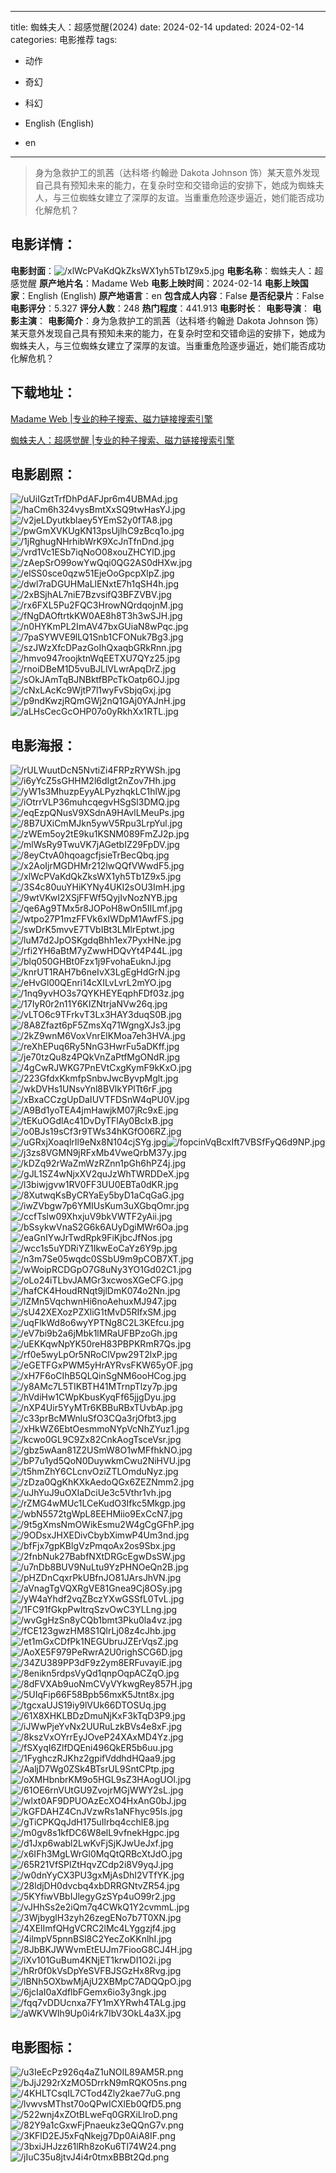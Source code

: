 
---
title: 蜘蛛夫人：超感觉醒(2024)
date: 2024-02-14
updated: 2024-02-14
categories: 电影推荐
tags:
- 动作
- 奇幻
- 科幻

- English (English)
- en
---


> 身为急救护工的凯茜（达科塔·约翰逊 Dakota Johnson 饰）某天意外发现自己具有预知未来的能力，在复杂时空和交错命运的安排下，她成为蜘蛛夫人，与三位蜘蛛女建立了深厚的友谊。当重重危险逐步逼近，她们能否成功化解危机？

## **电影详情**：

**电影封面**：<img src="https://image.tmdb.org/t/p/w200/xlWcPVaKdQkZksWX1yh5Tb1Z9x5.jpg" alt="/xlWcPVaKdQkZksWX1yh5Tb1Z9x5.jpg" title="/xlWcPVaKdQkZksWX1yh5Tb1Z9x5.jpg">
**电影名称**：蜘蛛夫人：超感觉醒
**原产地片名**：Madame Web
**电影上映时间**：2024-02-14
**电影上映国家**：English (English)
**原产地语言**：en
**包含成人内容**：False
**是否纪录片**：False
**电影评分**：5.327
**评分人数**：248
**热门程度**：441.913
**电影时长**：
**电影导演**：
**电影主演**：
**电影简介**：身为急救护工的凯茜（达科塔·约翰逊 Dakota Johnson 饰）某天意外发现自己具有预知未来的能力，在复杂时空和交错命运的安排下，她成为蜘蛛夫人，与三位蜘蛛女建立了深厚的友谊。当重重危险逐步逼近，她们能否成功化解危机？

## **下载地址**：
[Madame Web |专业的种子搜索、磁力链接搜索引擎](https://movie.amd794.com:2083/?search=Madame%20Web&ordering=&mode=match_phrase&page_size=10&page=1)

[蜘蛛夫人：超感觉醒 |专业的种子搜索、磁力链接搜索引擎](https://movie.amd794.com:2083/?search=%E8%9C%98%E8%9B%9B%E5%A4%AB%E4%BA%BA%EF%BC%9A%E8%B6%85%E6%84%9F%E8%A7%89%E9%86%92&ordering=&mode=match_phrase&page_size=10&page=1)
 

## **电影剧照**：
<img src="https://image.tmdb.org/t/p/original/uUiIGztTrfDhPdAFJpr6m4UBMAd.jpg" alt="/uUiIGztTrfDhPdAFJpr6m4UBMAd.jpg" title="/uUiIGztTrfDhPdAFJpr6m4UBMAd.jpg"><img src="https://image.tmdb.org/t/p/original/haCm6h324vysBmtXxSQ9twHasYJ.jpg" alt="/haCm6h324vysBmtXxSQ9twHasYJ.jpg" title="/haCm6h324vysBmtXxSQ9twHasYJ.jpg"><img src="https://image.tmdb.org/t/p/original/v2jeLDyutkblaey5YEmS2y0fTA8.jpg" alt="/v2jeLDyutkblaey5YEmS2y0fTA8.jpg" title="/v2jeLDyutkblaey5YEmS2y0fTA8.jpg"><img src="https://image.tmdb.org/t/p/original/pwGmXVKUgKN13psUjlhC9zBcq1o.jpg" alt="/pwGmXVKUgKN13psUjlhC9zBcq1o.jpg" title="/pwGmXVKUgKN13psUjlhC9zBcq1o.jpg"><img src="https://image.tmdb.org/t/p/original/1jRghugNHrhibWrK9XcJnTfnDnd.jpg" alt="/1jRghugNHrhibWrK9XcJnTfnDnd.jpg" title="/1jRghugNHrhibWrK9XcJnTfnDnd.jpg"><img src="https://image.tmdb.org/t/p/original/vrd1Vc1ESb7iqNoO08xouZHCYlD.jpg" alt="/vrd1Vc1ESb7iqNoO08xouZHCYlD.jpg" title="/vrd1Vc1ESb7iqNoO08xouZHCYlD.jpg"><img src="https://image.tmdb.org/t/p/original/zAepSrO99owYwQqi0QG2AS0dHXw.jpg" alt="/zAepSrO99owYwQqi0QG2AS0dHXw.jpg" title="/zAepSrO99owYwQqi0QG2AS0dHXw.jpg"><img src="https://image.tmdb.org/t/p/original/elSS0sce0qzw51EjeOoGpcpXlpZ.jpg" alt="/elSS0sce0qzw51EjeOoGpcpXlpZ.jpg" title="/elSS0sce0qzw51EjeOoGpcpXlpZ.jpg"><img src="https://image.tmdb.org/t/p/original/dwl7raDGUHMaLlENxtE7h1qSH4h.jpg" alt="/dwl7raDGUHMaLlENxtE7h1qSH4h.jpg" title="/dwl7raDGUHMaLlENxtE7h1qSH4h.jpg"><img src="https://image.tmdb.org/t/p/original/2xBSjhAL7niE7BzvsifQ3BFZVBV.jpg" alt="/2xBSjhAL7niE7BzvsifQ3BFZVBV.jpg" title="/2xBSjhAL7niE7BzvsifQ3BFZVBV.jpg"><img src="https://image.tmdb.org/t/p/original/rx6FXL5Pu2FQC3HrowNQrdqojnM.jpg" alt="/rx6FXL5Pu2FQC3HrowNQrdqojnM.jpg" title="/rx6FXL5Pu2FQC3HrowNQrdqojnM.jpg"><img src="https://image.tmdb.org/t/p/original/fNgDAOftrtkKW0AE8h8T3h3wSJH.jpg" alt="/fNgDAOftrtkKW0AE8h8T3h3wSJH.jpg" title="/fNgDAOftrtkKW0AE8h8T3h3wSJH.jpg"><img src="https://image.tmdb.org/t/p/original/n0HYKmPL2ImAV47bxGUiaN8wPqc.jpg" alt="/n0HYKmPL2ImAV47bxGUiaN8wPqc.jpg" title="/n0HYKmPL2ImAV47bxGUiaN8wPqc.jpg"><img src="https://image.tmdb.org/t/p/original/7paSYWVE9lLQ1Snb1CFONuk7Bg3.jpg" alt="/7paSYWVE9lLQ1Snb1CFONuk7Bg3.jpg" title="/7paSYWVE9lLQ1Snb1CFONuk7Bg3.jpg"><img src="https://image.tmdb.org/t/p/original/szJWzXfcDPazGoIhQxaqbGRkRnn.jpg" alt="/szJWzXfcDPazGoIhQxaqbGRkRnn.jpg" title="/szJWzXfcDPazGoIhQxaqbGRkRnn.jpg"><img src="https://image.tmdb.org/t/p/original/hmvo947roojktnWqEETXU7QYz25.jpg" alt="/hmvo947roojktnWqEETXU7QYz25.jpg" title="/hmvo947roojktnWqEETXU7QYz25.jpg"><img src="https://image.tmdb.org/t/p/original/rnoiDBeM1D5vuBJLlVLwrApqDrZ.jpg" alt="/rnoiDBeM1D5vuBJLlVLwrApqDrZ.jpg" title="/rnoiDBeM1D5vuBJLlVLwrApqDrZ.jpg"><img src="https://image.tmdb.org/t/p/original/sOkJAmTqBJNBktfBPcTkOatp6OJ.jpg" alt="/sOkJAmTqBJNBktfBPcTkOatp6OJ.jpg" title="/sOkJAmTqBJNBktfBPcTkOatp6OJ.jpg"><img src="https://image.tmdb.org/t/p/original/cNxLAcKc9WjtP7l1wyFvSbjqGxj.jpg" alt="/cNxLAcKc9WjtP7l1wyFvSbjqGxj.jpg" title="/cNxLAcKc9WjtP7l1wyFvSbjqGxj.jpg"><img src="https://image.tmdb.org/t/p/original/p9ndKwzjRQmGWj2nQ1GAj0YAJnH.jpg" alt="/p9ndKwzjRQmGWj2nQ1GAj0YAJnH.jpg" title="/p9ndKwzjRQmGWj2nQ1GAj0YAJnH.jpg"><img src="https://image.tmdb.org/t/p/original/aLHsCecGcOHP07o0yRkhXx1RTL.jpg" alt="/aLHsCecGcOHP07o0yRkhXx1RTL.jpg" title="/aLHsCecGcOHP07o0yRkhXx1RTL.jpg">

## **电影海报**：
<img src="https://image.tmdb.org/t/p/original/rULWuutDcN5NvtiZi4FRPzRYWSh.jpg" alt="/rULWuutDcN5NvtiZi4FRPzRYWSh.jpg" title="/rULWuutDcN5NvtiZi4FRPzRYWSh.jpg"><img src="https://image.tmdb.org/t/p/original/i6yYcZ5sGHHM2l6dIgt2nZov7Hh.jpg" alt="/i6yYcZ5sGHHM2l6dIgt2nZov7Hh.jpg" title="/i6yYcZ5sGHHM2l6dIgt2nZov7Hh.jpg"><img src="https://image.tmdb.org/t/p/original/yW1s3MhuzpEyyALPyzhqkLC1hlW.jpg" alt="/yW1s3MhuzpEyyALPyzhqkLC1hlW.jpg" title="/yW1s3MhuzpEyyALPyzhqkLC1hlW.jpg"><img src="https://image.tmdb.org/t/p/original/iOtrrVLP36muhcqegvHSgSl3DMQ.jpg" alt="/iOtrrVLP36muhcqegvHSgSl3DMQ.jpg" title="/iOtrrVLP36muhcqegvHSgSl3DMQ.jpg"><img src="https://image.tmdb.org/t/p/original/eqEzpQNusV9XSdnA9HAvlLMeuPs.jpg" alt="/eqEzpQNusV9XSdnA9HAvlLMeuPs.jpg" title="/eqEzpQNusV9XSdnA9HAvlLMeuPs.jpg"><img src="https://image.tmdb.org/t/p/original/8B7UXiCmMJkn5ywV5Rpu3LrpYul.jpg" alt="/8B7UXiCmMJkn5ywV5Rpu3LrpYul.jpg" title="/8B7UXiCmMJkn5ywV5Rpu3LrpYul.jpg"><img src="https://image.tmdb.org/t/p/original/zWEm5oy2tE9ku1KSNM089FmZJ2p.jpg" alt="/zWEm5oy2tE9ku1KSNM089FmZJ2p.jpg" title="/zWEm5oy2tE9ku1KSNM089FmZJ2p.jpg"><img src="https://image.tmdb.org/t/p/original/mlWsRy9TwuVK7jAGetbIZ29FpDV.jpg" alt="/mlWsRy9TwuVK7jAGetbIZ29FpDV.jpg" title="/mlWsRy9TwuVK7jAGetbIZ29FpDV.jpg"><img src="https://image.tmdb.org/t/p/original/8eyCtvA0hqoagcfjsieTrBecQbq.jpg" alt="/8eyCtvA0hqoagcfjsieTrBecQbq.jpg" title="/8eyCtvA0hqoagcfjsieTrBecQbq.jpg"><img src="https://image.tmdb.org/t/p/original/x2AoIjrMGDHMr212lwQQfVWwdF5.jpg" alt="/x2AoIjrMGDHMr212lwQQfVWwdF5.jpg" title="/x2AoIjrMGDHMr212lwQQfVWwdF5.jpg"><img src="https://image.tmdb.org/t/p/original/xlWcPVaKdQkZksWX1yh5Tb1Z9x5.jpg" alt="/xlWcPVaKdQkZksWX1yh5Tb1Z9x5.jpg" title="/xlWcPVaKdQkZksWX1yh5Tb1Z9x5.jpg"><img src="https://image.tmdb.org/t/p/original/3S4c80uuYHiKYNy4UKI2sOU3ImH.jpg" alt="/3S4c80uuYHiKYNy4UKI2sOU3ImH.jpg" title="/3S4c80uuYHiKYNy4UKI2sOU3ImH.jpg"><img src="https://image.tmdb.org/t/p/original/9wtVKwI2XSjFFWf5QyjIvNozNYB.jpg" alt="/9wtVKwI2XSjFFWf5QyjIvNozNYB.jpg" title="/9wtVKwI2XSjFFWf5QyjIvNozNYB.jpg"><img src="https://image.tmdb.org/t/p/original/qe6Ag9TMx5r8JOPoH8wOn5IILmf.jpg" alt="/qe6Ag9TMx5r8JOPoH8wOn5IILmf.jpg" title="/qe6Ag9TMx5r8JOPoH8wOn5IILmf.jpg"><img src="https://image.tmdb.org/t/p/original/wtpo27P1mzFFVk6xIWDpM1AwfFS.jpg" alt="/wtpo27P1mzFFVk6xIWDpM1AwfFS.jpg" title="/wtpo27P1mzFFVk6xIWDpM1AwfFS.jpg"><img src="https://image.tmdb.org/t/p/original/swDrK5mvvE7TVbIBt3LMlrEptwt.jpg" alt="/swDrK5mvvE7TVbIBt3LMlrEptwt.jpg" title="/swDrK5mvvE7TVbIBt3LMlrEptwt.jpg"><img src="https://image.tmdb.org/t/p/original/luM7d2JpOSKgdqBhh1ex7PyxHNe.jpg" alt="/luM7d2JpOSKgdqBhh1ex7PyxHNe.jpg" title="/luM7d2JpOSKgdqBhh1ex7PyxHNe.jpg"><img src="https://image.tmdb.org/t/p/original/rfi2YH6aBtM7yZwwHDQvYt4P44L.jpg" alt="/rfi2YH6aBtM7yZwwHDQvYt4P44L.jpg" title="/rfi2YH6aBtM7yZwwHDQvYt4P44L.jpg"><img src="https://image.tmdb.org/t/p/original/blq050GHBt0Fzx1j9FvohaEuknJ.jpg" alt="/blq050GHBt0Fzx1j9FvohaEuknJ.jpg" title="/blq050GHBt0Fzx1j9FvohaEuknJ.jpg"><img src="https://image.tmdb.org/t/p/original/knrUT1RAH7b6neIvX3LgEgHdGrN.jpg" alt="/knrUT1RAH7b6neIvX3LgEgHdGrN.jpg" title="/knrUT1RAH7b6neIvX3LgEgHdGrN.jpg"><img src="https://image.tmdb.org/t/p/original/eHvGl00QEnri14cXILvLvrL2mYO.jpg" alt="/eHvGl00QEnri14cXILvLvrL2mYO.jpg" title="/eHvGl00QEnri14cXILvLvrL2mYO.jpg"><img src="https://image.tmdb.org/t/p/original/1nq9yvHO3s7QYKHEYEqphFDf03z.jpg" alt="/1nq9yvHO3s7QYKHEYEqphFDf03z.jpg" title="/1nq9yvHO3s7QYKHEYEqphFDf03z.jpg"><img src="https://image.tmdb.org/t/p/original/17IyR0r2n11Y6KIZNtrjaNVw26q.jpg" alt="/17IyR0r2n11Y6KIZNtrjaNVw26q.jpg" title="/17IyR0r2n11Y6KIZNtrjaNVw26q.jpg"><img src="https://image.tmdb.org/t/p/original/vLTO6c9TFrkvT3Lx3HAY3duqS0B.jpg" alt="/vLTO6c9TFrkvT3Lx3HAY3duqS0B.jpg" title="/vLTO6c9TFrkvT3Lx3HAY3duqS0B.jpg"><img src="https://image.tmdb.org/t/p/original/8A8Zfazt6pF5ZmsXq71WgngXJs3.jpg" alt="/8A8Zfazt6pF5ZmsXq71WgngXJs3.jpg" title="/8A8Zfazt6pF5ZmsXq71WgngXJs3.jpg"><img src="https://image.tmdb.org/t/p/original/2kZ9wnM6VoxVnrElKMoa7eh3HVA.jpg" alt="/2kZ9wnM6VoxVnrElKMoa7eh3HVA.jpg" title="/2kZ9wnM6VoxVnrElKMoa7eh3HVA.jpg"><img src="https://image.tmdb.org/t/p/original/reXhEPuq6Ry5NnG3HwrFu5aDKff.jpg" alt="/reXhEPuq6Ry5NnG3HwrFu5aDKff.jpg" title="/reXhEPuq6Ry5NnG3HwrFu5aDKff.jpg"><img src="https://image.tmdb.org/t/p/original/je70tzQu8z4PQkVnZaPtfMgONdR.jpg" alt="/je70tzQu8z4PQkVnZaPtfMgONdR.jpg" title="/je70tzQu8z4PQkVnZaPtfMgONdR.jpg"><img src="https://image.tmdb.org/t/p/original/4gCwRJWKG7PnEVtCxgKymF9kKxO.jpg" alt="/4gCwRJWKG7PnEVtCxgKymF9kKxO.jpg" title="/4gCwRJWKG7PnEVtCxgKymF9kKxO.jpg"><img src="https://image.tmdb.org/t/p/original/223GfdxKkmfpSnbvJwcByvpMglt.jpg" alt="/223GfdxKkmfpSnbvJwcByvpMglt.jpg" title="/223GfdxKkmfpSnbvJwcByvpMglt.jpg"><img src="https://image.tmdb.org/t/p/original/wkDVHs1UNsvYnl8BVlkYPlTt6rF.jpg" alt="/wkDVHs1UNsvYnl8BVlkYPlTt6rF.jpg" title="/wkDVHs1UNsvYnl8BVlkYPlTt6rF.jpg"><img src="https://image.tmdb.org/t/p/original/xBxaCCzgUpDaIUVTFDSnW4qPU0V.jpg" alt="/xBxaCCzgUpDaIUVTFDSnW4qPU0V.jpg" title="/xBxaCCzgUpDaIUVTFDSnW4qPU0V.jpg"><img src="https://image.tmdb.org/t/p/original/A9Bd1yoTEA4jmHawjkM07jRc9xE.jpg" alt="/A9Bd1yoTEA4jmHawjkM07jRc9xE.jpg" title="/A9Bd1yoTEA4jmHawjkM07jRc9xE.jpg"><img src="https://image.tmdb.org/t/p/original/tEKuOGdlAc41DvDyTFlAy0BcIxB.jpg" alt="/tEKuOGdlAc41DvDyTFlAy0BcIxB.jpg" title="/tEKuOGdlAc41DvDyTFlAy0BcIxB.jpg"><img src="https://image.tmdb.org/t/p/original/o0BJs19sCf3r9TWs34hKGfO06RZ.jpg" alt="/o0BJs19sCf3r9TWs34hKGfO06RZ.jpg" title="/o0BJs19sCf3r9TWs34hKGfO06RZ.jpg"><img src="https://image.tmdb.org/t/p/original/uGRxjXoaqlrIl9eNx8N104cjSYg.jpg" alt="/uGRxjXoaqlrIl9eNx8N104cjSYg.jpg" title="/uGRxjXoaqlrIl9eNx8N104cjSYg.jpg"><img src="https://image.tmdb.org/t/p/original/fopcinVqBcxIft7VBSfFyQ6d9NP.jpg" alt="/fopcinVqBcxIft7VBSfFyQ6d9NP.jpg" title="/fopcinVqBcxIft7VBSfFyQ6d9NP.jpg"><img src="https://image.tmdb.org/t/p/original/j3zs8VGMN9jRFxMb4VweQrbM37y.jpg" alt="/j3zs8VGMN9jRFxMb4VweQrbM37y.jpg" title="/j3zs8VGMN9jRFxMb4VweQrbM37y.jpg"><img src="https://image.tmdb.org/t/p/original/kDZq92rWaZmWzRZnn1pGh6hPZ4j.jpg" alt="/kDZq92rWaZmWzRZnn1pGh6hPZ4j.jpg" title="/kDZq92rWaZmWzRZnn1pGh6hPZ4j.jpg"><img src="https://image.tmdb.org/t/p/original/gJL1SZ4wNjxXV2quJzWhTWRDDeX.jpg" alt="/gJL1SZ4wNjxXV2quJzWhTWRDDeX.jpg" title="/gJL1SZ4wNjxXV2quJzWhTWRDDeX.jpg"><img src="https://image.tmdb.org/t/p/original/l3biwjgvw1RV0FF3UU0EBTa0dKR.jpg" alt="/l3biwjgvw1RV0FF3UU0EBTa0dKR.jpg" title="/l3biwjgvw1RV0FF3UU0EBTa0dKR.jpg"><img src="https://image.tmdb.org/t/p/original/8XutwqKsByCRYaEy5byD1aCqGaG.jpg" alt="/8XutwqKsByCRYaEy5byD1aCqGaG.jpg" title="/8XutwqKsByCRYaEy5byD1aCqGaG.jpg"><img src="https://image.tmdb.org/t/p/original/iwZVbgw7p6YMIUsKum3uXGbqOmr.jpg" alt="/iwZVbgw7p6YMIUsKum3uXGbqOmr.jpg" title="/iwZVbgw7p6YMIUsKum3uXGbqOmr.jpg"><img src="https://image.tmdb.org/t/p/original/ccfTslw09XhxjuV9bkVWTF2yAii.jpg" alt="/ccfTslw09XhxjuV9bkVWTF2yAii.jpg" title="/ccfTslw09XhxjuV9bkVWTF2yAii.jpg"><img src="https://image.tmdb.org/t/p/original/bSsykwVnaS2G6k6AUyDgiMWr6Oa.jpg" alt="/bSsykwVnaS2G6k6AUyDgiMWr6Oa.jpg" title="/bSsykwVnaS2G6k6AUyDgiMWr6Oa.jpg"><img src="https://image.tmdb.org/t/p/original/eaGnIYwJrTwdRpk9FiKjbcJfNos.jpg" alt="/eaGnIYwJrTwdRpk9FiKjbcJfNos.jpg" title="/eaGnIYwJrTwdRpk9FiKjbcJfNos.jpg"><img src="https://image.tmdb.org/t/p/original/wcc1s5uYDRiYZ1IkwEoCaYz6Y9p.jpg" alt="/wcc1s5uYDRiYZ1IkwEoCaYz6Y9p.jpg" title="/wcc1s5uYDRiYZ1IkwEoCaYz6Y9p.jpg"><img src="https://image.tmdb.org/t/p/original/n3m7Se05wqdc0SSbU9m9pCOB7XT.jpg" alt="/n3m7Se05wqdc0SSbU9m9pCOB7XT.jpg" title="/n3m7Se05wqdc0SSbU9m9pCOB7XT.jpg"><img src="https://image.tmdb.org/t/p/original/wWoipRCDGpO7G8uNy3YO1Gd02C1.jpg" alt="/wWoipRCDGpO7G8uNy3YO1Gd02C1.jpg" title="/wWoipRCDGpO7G8uNy3YO1Gd02C1.jpg"><img src="https://image.tmdb.org/t/p/original/oLo24iTLbvJAMGr3xcwosXGeCFG.jpg" alt="/oLo24iTLbvJAMGr3xcwosXGeCFG.jpg" title="/oLo24iTLbvJAMGr3xcwosXGeCFG.jpg"><img src="https://image.tmdb.org/t/p/original/hafCK4HoudRNqt9jlDmK074o2Nn.jpg" alt="/hafCK4HoudRNqt9jlDmK074o2Nn.jpg" title="/hafCK4HoudRNqt9jlDmK074o2Nn.jpg"><img src="https://image.tmdb.org/t/p/original/lZMn5VqchwnHi6noAehuxMJ947.jpg" alt="/lZMn5VqchwnHi6noAehuxMJ947.jpg" title="/lZMn5VqchwnHi6noAehuxMJ947.jpg"><img src="https://image.tmdb.org/t/p/original/sU42XEXozPZXliG1tMvD5RIfxSM.jpg" alt="/sU42XEXozPZXliG1tMvD5RIfxSM.jpg" title="/sU42XEXozPZXliG1tMvD5RIfxSM.jpg"><img src="https://image.tmdb.org/t/p/original/uqFlkWd8o6wyYPTNg8C2L3KEfcu.jpg" alt="/uqFlkWd8o6wyYPTNg8C2L3KEfcu.jpg" title="/uqFlkWd8o6wyYPTNg8C2L3KEfcu.jpg"><img src="https://image.tmdb.org/t/p/original/eV7bi9b2a6jMbk1lMRaUFBPzoGh.jpg" alt="/eV7bi9b2a6jMbk1lMRaUFBPzoGh.jpg" title="/eV7bi9b2a6jMbk1lMRaUFBPzoGh.jpg"><img src="https://image.tmdb.org/t/p/original/uEKKqwNpYK50reH83PBPKRmR7Qs.jpg" alt="/uEKKqwNpYK50reH83PBPKRmR7Qs.jpg" title="/uEKKqwNpYK50reH83PBPKRmR7Qs.jpg"><img src="https://image.tmdb.org/t/p/original/rf0e5wyLpOr5NRoClVpw29T2lxP.jpg" alt="/rf0e5wyLpOr5NRoClVpw29T2lxP.jpg" title="/rf0e5wyLpOr5NRoClVpw29T2lxP.jpg"><img src="https://image.tmdb.org/t/p/original/eGETFGxPWM5yHrAYRvsFKW65yOF.jpg" alt="/eGETFGxPWM5yHrAYRvsFKW65yOF.jpg" title="/eGETFGxPWM5yHrAYRvsFKW65yOF.jpg"><img src="https://image.tmdb.org/t/p/original/xH7F6oCIhB5QLQinSgNM6ooHCog.jpg" alt="/xH7F6oCIhB5QLQinSgNM6ooHCog.jpg" title="/xH7F6oCIhB5QLQinSgNM6ooHCog.jpg"><img src="https://image.tmdb.org/t/p/original/y8AMc7L5TIKBTH41MTrnpTlzy7p.jpg" alt="/y8AMc7L5TIKBTH41MTrnpTlzy7p.jpg" title="/y8AMc7L5TIKBTH41MTrnpTlzy7p.jpg"><img src="https://image.tmdb.org/t/p/original/hVdiHw1CWpKbusKyqFf65jjgDyu.jpg" alt="/hVdiHw1CWpKbusKyqFf65jjgDyu.jpg" title="/hVdiHw1CWpKbusKyqFf65jjgDyu.jpg"><img src="https://image.tmdb.org/t/p/original/nXP4Uir5YyMTr6KBBuRBxTUvbAp.jpg" alt="/nXP4Uir5YyMTr6KBBuRBxTUvbAp.jpg" title="/nXP4Uir5YyMTr6KBBuRBxTUvbAp.jpg"><img src="https://image.tmdb.org/t/p/original/c33prBcMWnluSfO3CQa3rjOfbt3.jpg" alt="/c33prBcMWnluSfO3CQa3rjOfbt3.jpg" title="/c33prBcMWnluSfO3CQa3rjOfbt3.jpg"><img src="https://image.tmdb.org/t/p/original/xHkWZ6EbtOesmmoNYpVcNhZYuz1.jpg" alt="/xHkWZ6EbtOesmmoNYpVcNhZYuz1.jpg" title="/xHkWZ6EbtOesmmoNYpVcNhZYuz1.jpg"><img src="https://image.tmdb.org/t/p/original/kcwo0GL9C9Zx82CnkAogTsceVsr.jpg" alt="/kcwo0GL9C9Zx82CnkAogTsceVsr.jpg" title="/kcwo0GL9C9Zx82CnkAogTsceVsr.jpg"><img src="https://image.tmdb.org/t/p/original/gbz5wAan81Z2USmW8O1wMFfhkNO.jpg" alt="/gbz5wAan81Z2USmW8O1wMFfhkNO.jpg" title="/gbz5wAan81Z2USmW8O1wMFfhkNO.jpg"><img src="https://image.tmdb.org/t/p/original/bP7u1yd5QoN0DuywkmCwu2NiHVU.jpg" alt="/bP7u1yd5QoN0DuywkmCwu2NiHVU.jpg" title="/bP7u1yd5QoN0DuywkmCwu2NiHVU.jpg"><img src="https://image.tmdb.org/t/p/original/t5hmZhY6CLcnvOziZTLOmduNyz.jpg" alt="/t5hmZhY6CLcnvOziZTLOmduNyz.jpg" title="/t5hmZhY6CLcnvOziZTLOmduNyz.jpg"><img src="https://image.tmdb.org/t/p/original/zDza0QgKhKXkAedoQGx6ZEZNmm2.jpg" alt="/zDza0QgKhKXkAedoQGx6ZEZNmm2.jpg" title="/zDza0QgKhKXkAedoQGx6ZEZNmm2.jpg"><img src="https://image.tmdb.org/t/p/original/uJhYuJ9uOXIaDciUe3c5Vthr1vh.jpg" alt="/uJhYuJ9uOXIaDciUe3c5Vthr1vh.jpg" title="/uJhYuJ9uOXIaDciUe3c5Vthr1vh.jpg"><img src="https://image.tmdb.org/t/p/original/rZMG4wMUc1LCeKudO3Ifkc5Mkgp.jpg" alt="/rZMG4wMUc1LCeKudO3Ifkc5Mkgp.jpg" title="/rZMG4wMUc1LCeKudO3Ifkc5Mkgp.jpg"><img src="https://image.tmdb.org/t/p/original/wbN5572tgWpL8EEHMiio9ExCcN7.jpg" alt="/wbN5572tgWpL8EEHMiio9ExCcN7.jpg" title="/wbN5572tgWpL8EEHMiio9ExCcN7.jpg"><img src="https://image.tmdb.org/t/p/original/9t5gXmsNmOWikEsmu2W4gCgGFhP.jpg" alt="/9t5gXmsNmOWikEsmu2W4gCgGFhP.jpg" title="/9t5gXmsNmOWikEsmu2W4gCgGFhP.jpg"><img src="https://image.tmdb.org/t/p/original/9ODsxJHXEDivCbybXimwP4Um3nd.jpg" alt="/9ODsxJHXEDivCbybXimwP4Um3nd.jpg" title="/9ODsxJHXEDivCbybXimwP4Um3nd.jpg"><img src="https://image.tmdb.org/t/p/original/bfFjx7gpKBlgVzPmqoAx2os9Sbx.jpg" alt="/bfFjx7gpKBlgVzPmqoAx2os9Sbx.jpg" title="/bfFjx7gpKBlgVzPmqoAx2os9Sbx.jpg"><img src="https://image.tmdb.org/t/p/original/2fnbNuk27BabfNXtDRGcEgwDsSW.jpg" alt="/2fnbNuk27BabfNXtDRGcEgwDsSW.jpg" title="/2fnbNuk27BabfNXtDRGcEgwDsSW.jpg"><img src="https://image.tmdb.org/t/p/original/u7nDb8BUV9NuLtu9YzPHNOeQn2B.jpg" alt="/u7nDb8BUV9NuLtu9YzPHNOeQn2B.jpg" title="/u7nDb8BUV9NuLtu9YzPHNOeQn2B.jpg"><img src="https://image.tmdb.org/t/p/original/pHZDnCqxrPkUBfnJO81JArsJhVN.jpg" alt="/pHZDnCqxrPkUBfnJO81JArsJhVN.jpg" title="/pHZDnCqxrPkUBfnJO81JArsJhVN.jpg"><img src="https://image.tmdb.org/t/p/original/aVnagTgVQXRgVE81Gnea9Cj8OSy.jpg" alt="/aVnagTgVQXRgVE81Gnea9Cj8OSy.jpg" title="/aVnagTgVQXRgVE81Gnea9Cj8OSy.jpg"><img src="https://image.tmdb.org/t/p/original/yW4aYhdf2vqZBczYXwGSSfL0TvL.jpg" alt="/yW4aYhdf2vqZBczYXwGSSfL0TvL.jpg" title="/yW4aYhdf2vqZBczYXwGSSfL0TvL.jpg"><img src="https://image.tmdb.org/t/p/original/1FC91fGkpPwltrqSzvOwC3YLLng.jpg" alt="/1FC91fGkpPwltrqSzvOwC3YLLng.jpg" title="/1FC91fGkpPwltrqSzvOwC3YLLng.jpg"><img src="https://image.tmdb.org/t/p/original/wvGgHzSn8yCQb1bmt3Pku0la4vz.jpg" alt="/wvGgHzSn8yCQb1bmt3Pku0la4vz.jpg" title="/wvGgHzSn8yCQb1bmt3Pku0la4vz.jpg"><img src="https://image.tmdb.org/t/p/original/fCE123gwzHM8S1QlrLj08z4cJhb.jpg" alt="/fCE123gwzHM8S1QlrLj08z4cJhb.jpg" title="/fCE123gwzHM8S1QlrLj08z4cJhb.jpg"><img src="https://image.tmdb.org/t/p/original/et1mGxCDfPk1NEGUbruJZErVqsZ.jpg" alt="/et1mGxCDfPk1NEGUbruJZErVqsZ.jpg" title="/et1mGxCDfPk1NEGUbruJZErVqsZ.jpg"><img src="https://image.tmdb.org/t/p/original/AoXE5F979PeRwrA2U0righSCG6D.jpg" alt="/AoXE5F979PeRwrA2U0righSCG6D.jpg" title="/AoXE5F979PeRwrA2U0righSCG6D.jpg"><img src="https://image.tmdb.org/t/p/original/34ZU389PP3dF9z2ym8ERFuvayiE.jpg" alt="/34ZU389PP3dF9z2ym8ERFuvayiE.jpg" title="/34ZU389PP3dF9z2ym8ERFuvayiE.jpg"><img src="https://image.tmdb.org/t/p/original/8enikn5rdpsVyQd1qnpOqpACZqO.jpg" alt="/8enikn5rdpsVyQd1qnpOqpACZqO.jpg" title="/8enikn5rdpsVyQd1qnpOqpACZqO.jpg"><img src="https://image.tmdb.org/t/p/original/8dFVXAb9uoNmCVyVYkwgRey857H.jpg" alt="/8dFVXAb9uoNmCVyVYkwgRey857H.jpg" title="/8dFVXAb9uoNmCVyVYkwgRey857H.jpg"><img src="https://image.tmdb.org/t/p/original/5UIqFip66F58Bpb56mxK5Jtnt8x.jpg" alt="/5UIqFip66F58Bpb56mxK5Jtnt8x.jpg" title="/5UIqFip66F58Bpb56mxK5Jtnt8x.jpg"><img src="https://image.tmdb.org/t/p/original/tgcxaUJS19iy9lVUk66DTOSUq.jpg" alt="/tgcxaUJS19iy9lVUk66DTOSUq.jpg" title="/tgcxaUJS19iy9lVUk66DTOSUq.jpg"><img src="https://image.tmdb.org/t/p/original/61X8XHKLBDzDmuNjKxF3kTqD3P9.jpg" alt="/61X8XHKLBDzDmuNjKxF3kTqD3P9.jpg" title="/61X8XHKLBDzDmuNjKxF3kTqD3P9.jpg"><img src="https://image.tmdb.org/t/p/original/iJWwPjeYvNx2UURuLzkBVs4e8xF.jpg" alt="/iJWwPjeYvNx2UURuLzkBVs4e8xF.jpg" title="/iJWwPjeYvNx2UURuLzkBVs4e8xF.jpg"><img src="https://image.tmdb.org/t/p/original/8kszVxOYrrEyJOveP24XAxMD4Yz.jpg" alt="/8kszVxOYrrEyJOveP24XAxMD4Yz.jpg" title="/8kszVxOYrrEyJOveP24XAxMD4Yz.jpg"><img src="https://image.tmdb.org/t/p/original/fSXyqI6ZlfDQEni496QkER5b6uu.jpg" alt="/fSXyqI6ZlfDQEni496QkER5b6uu.jpg" title="/fSXyqI6ZlfDQEni496QkER5b6uu.jpg"><img src="https://image.tmdb.org/t/p/original/1FyghczRJKhz2gpifVddhdHQaa9.jpg" alt="/1FyghczRJKhz2gpifVddhdHQaa9.jpg" title="/1FyghczRJKhz2gpifVddhdHQaa9.jpg"><img src="https://image.tmdb.org/t/p/original/AaljD7Wg0ZSk4BTsrUL9SntCPtp.jpg" alt="/AaljD7Wg0ZSk4BTsrUL9SntCPtp.jpg" title="/AaljD7Wg0ZSk4BTsrUL9SntCPtp.jpg"><img src="https://image.tmdb.org/t/p/original/oXMHbnbrKM9o5HGL9sZ3HAogUOl.jpg" alt="/oXMHbnbrKM9o5HGL9sZ3HAogUOl.jpg" title="/oXMHbnbrKM9o5HGL9sZ3HAogUOl.jpg"><img src="https://image.tmdb.org/t/p/original/61OE6rnVUtGU9ZvojrMGjWWY2sL.jpg" alt="/61OE6rnVUtGU9ZvojrMGjWWY2sL.jpg" title="/61OE6rnVUtGU9ZvojrMGjWWY2sL.jpg"><img src="https://image.tmdb.org/t/p/original/wlxt0AF9DPUOAzEcXO4HxAnG0bJ.jpg" alt="/wlxt0AF9DPUOAzEcXO4HxAnG0bJ.jpg" title="/wlxt0AF9DPUOAzEcXO4HxAnG0bJ.jpg"><img src="https://image.tmdb.org/t/p/original/kGFDAHZ4CnJVzwRs1aNFhyc95Is.jpg" alt="/kGFDAHZ4CnJVzwRs1aNFhyc95Is.jpg" title="/kGFDAHZ4CnJVzwRs1aNFhyc95Is.jpg"><img src="https://image.tmdb.org/t/p/original/gTiCPKQqJdH175uIlrbq4cchlE8.jpg" alt="/gTiCPKQqJdH175uIlrbq4cchlE8.jpg" title="/gTiCPKQqJdH175uIlrbq4cchlE8.jpg"><img src="https://image.tmdb.org/t/p/original/m0gv8s1kfDC6W8elL9vfnekHgpc.jpg" alt="/m0gv8s1kfDC6W8elL9vfnekHgpc.jpg" title="/m0gv8s1kfDC6W8elL9vfnekHgpc.jpg"><img src="https://image.tmdb.org/t/p/original/d1Jxp6wabl2LwKvFjSjKJwUeJxf.jpg" alt="/d1Jxp6wabl2LwKvFjSjKJwUeJxf.jpg" title="/d1Jxp6wabl2LwKvFjSjKJwUeJxf.jpg"><img src="https://image.tmdb.org/t/p/original/x6IFh3MgLWrGl0MqQtQRBcXtJdO.jpg" alt="/x6IFh3MgLWrGl0MqQtQRBcXtJdO.jpg" title="/x6IFh3MgLWrGl0MqQtQRBcXtJdO.jpg"><img src="https://image.tmdb.org/t/p/original/65R21VfSPlZtHqvZCdp2i8V9yqJ.jpg" alt="/65R21VfSPlZtHqvZCdp2i8V9yqJ.jpg" title="/65R21VfSPlZtHqvZCdp2i8V9yqJ.jpg"><img src="https://image.tmdb.org/t/p/original/w0dnYyCX3PU3gxMjAsDhI2VTfYK.jpg" alt="/w0dnYyCX3PU3gxMjAsDhI2VTfYK.jpg" title="/w0dnYyCX3PU3gxMjAsDhI2VTfYK.jpg"><img src="https://image.tmdb.org/t/p/original/28ldjDH0dvcbq4xbDRRGNtvZR54.jpg" alt="/28ldjDH0dvcbq4xbDRRGNtvZR54.jpg" title="/28ldjDH0dvcbq4xbDRRGNtvZR54.jpg"><img src="https://image.tmdb.org/t/p/original/5KYfiwVBbIJlegyGzSYp4uO99r2.jpg" alt="/5KYfiwVBbIJlegyGzSYp4uO99r2.jpg" title="/5KYfiwVBbIJlegyGzSYp4uO99r2.jpg"><img src="https://image.tmdb.org/t/p/original/vJHhSs2e2iQm7q4CWkQ1Y2cvmmL.jpg" alt="/vJHhSs2e2iQm7q4CWkQ1Y2cvmmL.jpg" title="/vJHhSs2e2iQm7q4CWkQ1Y2cvmmL.jpg"><img src="https://image.tmdb.org/t/p/original/3WjbyglH3zyh26zegENo7b7T0XN.jpg" alt="/3WjbyglH3zyh26zegENo7b7T0XN.jpg" title="/3WjbyglH3zyh26zegENo7b7T0XN.jpg"><img src="https://image.tmdb.org/t/p/original/4XElImfQHgVCRC2lMc4LYggzjf4.jpg" alt="/4XElImfQHgVCRC2lMc4LYggzjf4.jpg" title="/4XElImfQHgVCRC2lMc4LYggzjf4.jpg"><img src="https://image.tmdb.org/t/p/original/4ilmpV5pnnBSl8C2YecZoKKnlhI.jpg" alt="/4ilmpV5pnnBSl8C2YecZoKKnlhI.jpg" title="/4ilmpV5pnnBSl8C2YecZoKKnlhI.jpg"><img src="https://image.tmdb.org/t/p/original/8JbBKJWWvmEtEUJm7FiooG8CJ4H.jpg" alt="/8JbBKJWWvmEtEUJm7FiooG8CJ4H.jpg" title="/8JbBKJWWvmEtEUJm7FiooG8CJ4H.jpg"><img src="https://image.tmdb.org/t/p/original/iXv101GuBum4KNjET1krwDI1O2i.jpg" alt="/iXv101GuBum4KNjET1krwDI1O2i.jpg" title="/iXv101GuBum4KNjET1krwDI1O2i.jpg"><img src="https://image.tmdb.org/t/p/original/hRr0f0kVsDpYeSVFBJSGzHx8Rvg.jpg" alt="/hRr0f0kVsDpYeSVFBJSGzHx8Rvg.jpg" title="/hRr0f0kVsDpYeSVFBJSGzHx8Rvg.jpg"><img src="https://image.tmdb.org/t/p/original/lBNh5OXbwMjAjU2XBMpC7ADQQpO.jpg" alt="/lBNh5OXbwMjAjU2XBMpC7ADQQpO.jpg" title="/lBNh5OXbwMjAjU2XBMpC7ADQQpO.jpg"><img src="https://image.tmdb.org/t/p/original/6jcIaI0aXdflbFGemx6io3y3ngk.jpg" alt="/6jcIaI0aXdflbFGemx6io3y3ngk.jpg" title="/6jcIaI0aXdflbFGemx6io3y3ngk.jpg"><img src="https://image.tmdb.org/t/p/original/fqq7vDDUcnxa7FY1mXYRwh4TALg.jpg" alt="/fqq7vDDUcnxa7FY1mXYRwh4TALg.jpg" title="/fqq7vDDUcnxa7FY1mXYRwh4TALg.jpg"><img src="https://image.tmdb.org/t/p/original/aWKVWIh9Up0i4rk7IbV3OkL4a3X.jpg" alt="/aWKVWIh9Up0i4rk7IbV3OkL4a3X.jpg" title="/aWKVWIh9Up0i4rk7IbV3OkL4a3X.jpg">

## **电影图标**：
<img src="https://image.tmdb.org/t/p/original/u3IeEcPz926q4aZ1uNOIL89AM5R.png" alt="/u3IeEcPz926q4aZ1uNOIL89AM5R.png" title="/u3IeEcPz926q4aZ1uNOIL89AM5R.png"><img src="https://image.tmdb.org/t/p/original/bJjJ292rXzMO5DrrkN9mRQKO5ns.png" alt="/bJjJ292rXzMO5DrrkN9mRQKO5ns.png" title="/bJjJ292rXzMO5DrrkN9mRQKO5ns.png"><img src="https://image.tmdb.org/t/p/original/4KHLTCsqIL7CTod4Zly2kae77uG.png" alt="/4KHLTCsqIL7CTod4Zly2kae77uG.png" title="/4KHLTCsqIL7CTod4Zly2kae77uG.png"><img src="https://image.tmdb.org/t/p/original/lvwvsMThst70oQPwICXlEb0QfD5.png" alt="/lvwvsMThst70oQPwICXlEb0QfD5.png" title="/lvwvsMThst70oQPwICXlEb0QfD5.png"><img src="https://image.tmdb.org/t/p/original/522wnj4xZOtBLweFq0GRXiLlroD.png" alt="/522wnj4xZOtBLweFq0GRXiLlroD.png" title="/522wnj4xZOtBLweFq0GRXiLlroD.png"><img src="https://image.tmdb.org/t/p/original/82Y9a1cGxwFjPnaeukz3eQQnG7v.png" alt="/82Y9a1cGxwFjPnaeukz3eQQnG7v.png" title="/82Y9a1cGxwFjPnaeukz3eQQnG7v.png"><img src="https://image.tmdb.org/t/p/original/3KFlD2EJ5xFqNkejg7Dp0AiA8IF.png" alt="/3KFlD2EJ5xFqNkejg7Dp0AiA8IF.png" title="/3KFlD2EJ5xFqNkejg7Dp0AiA8IF.png"><img src="https://image.tmdb.org/t/p/original/3bxiJHJzz61lRh8zoKu6Tl74W24.png" alt="/3bxiJHJzz61lRh8zoKu6Tl74W24.png" title="/3bxiJHJzz61lRh8zoKu6Tl74W24.png"><img src="https://image.tmdb.org/t/p/original/jIuC35u8jtvJ4i4r0tmxBBBt2Qd.png" alt="/jIuC35u8jtvJ4i4r0tmxBBBt2Qd.png" title="/jIuC35u8jtvJ4i4r0tmxBBBt2Qd.png">
